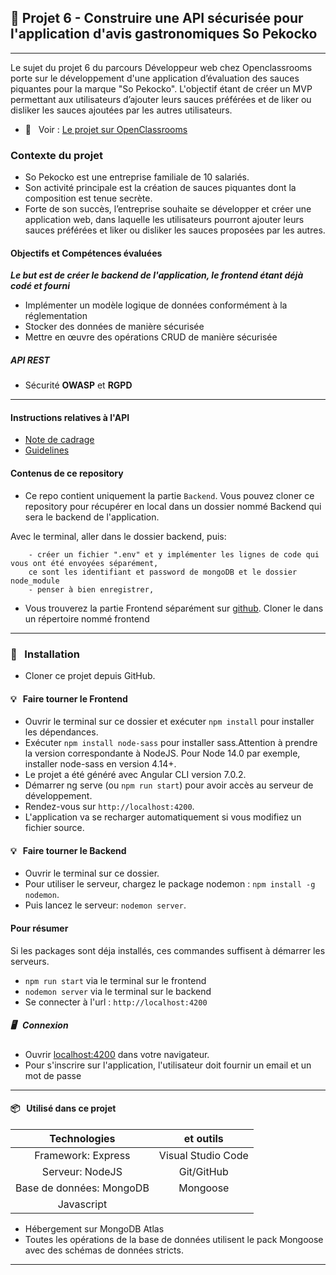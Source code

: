 ## 📎 Projet 6 - Construire une API sécurisée pour l'application d'avis gastronomiques So Pekocko


***

Le sujet du projet 6 du parcours Développeur web chez Openclassrooms porte sur le développement d'une application d’évaluation des sauces piquantes pour la marque "So Pekocko". L'objectif étant de créer un MVP permettant aux utilisateurs d’ajouter leurs sauces préférées et de liker ou disliker les sauces ajoutées par les autres utilisateurs.

* 👀  &nbsp; Voir : [Le projet sur OpenClassrooms](https://openclassrooms.com/fr/projects/676/assignment "Cliquez pour voir le projet")

### Contexte du projet

* So Pekocko est une entreprise familiale de 10 salariés.
* Son activité principale est la création de sauces piquantes dont la composition est tenue secrète.
* Forte de son succès, l’entreprise souhaite se développer et créer une application web, dans laquelle les utilisateurs pourront ajouter leurs sauces préférées et liker ou disliker les sauces proposées par les autres.

#### Objectifs et Compétences évaluées

***Le but est de créer le backend de l'application, le frontend étant déjà codé et fourni***

* Implémenter un modèle logique de données conformément à la réglementation
* Stocker des données de manière sécurisée
* Mettre en œuvre des opérations CRUD de manière sécurisée

##### API REST

* Sécurité **OWASP** et **RGPD**

***

#### Instructions relatives à l'API

* [Note de cadrage](Instructions/Cadrage.pdf)
* [Guidelines](Instructions/Guidelines.pdf)

#### Contenus de ce repository

* Ce repo contient uniquement la partie `Backend`.
Vous pouvez cloner ce repository pour récupérer en local dans un dossier nommé Backend qui sera le backend de l'application.

Avec le terminal, aller dans le dossier backend, puis:

        - créer un fichier ".env" et y implémenter les lignes de code qui vous ont été envoyées séparément,
        ce sont les identifiant et password de mongoDB et le dossier node_module
        - penser à bien enregistrer,


* Vous trouverez la partie Frontend séparément sur [github](https://github.com/OpenClassrooms-Student-Center/dwj-projet6).
Cloner le dans un répertoire nommé frontend

***

### 🔨 &nbsp; Installation

* Cloner ce projet depuis GitHub.

#### 💡 &nbsp; Faire tourner le Frontend

* Ouvrir le terminal sur ce dossier et exécuter  `npm install` pour installer les dépendances.
* Exécuter `npm install node-sass` pour installer sass.Attention à prendre la version correspondante à NodeJS. Pour Node 14.0 par exemple, installer node-sass en version 4.14+.
* Le projet a été généré avec Angular CLI version 7.0.2.
* Démarrer ng serve (ou `npm run start`) pour avoir accès au serveur de développement.
* Rendez-vous sur `http://localhost:4200`.
* L'application va se recharger automatiquement si vous modifiez un fichier source.

#### 💡 &nbsp; Faire tourner le Backend

* Ouvrir le terminal sur ce dossier.
* Pour utiliser le serveur, chargez le package nodemon : `npm install -g nodemon`.
* Puis lancez le serveur: `nodemon server`.

#### Pour résumer

Si les packages sont déja installés, ces commandes suffisent à démarrer les serveurs.

* `npm run start` via le terminal sur le frontend
* `nodemon server` via le terminal sur le backend
* Se connecter à l'url : `http://localhost:4200`

##### 🖥 &nbsp; Connexion

* Ouvrir [localhost:4200](http://localhost:4200/) dans votre navigateur.
* Pour s'inscrire sur l'application, l'utilisateur doit fournir un email et un mot de passe 
***

#### 📦  &nbsp; Utilisé dans ce projet

| Technologies             | et outils          |
|:------------------------:|:------------------:|
| Framework: Express       | Visual Studio Code |
| Serveur: NodeJS          | Git/GitHub         |
| Base de données: MongoDB | Mongoose           |
| Javascript               |                    |

* Hébergement sur MongoDB Atlas
* Toutes les opérations de la base de données utilisent le pack Mongoose avec des schémas de données stricts.

***
